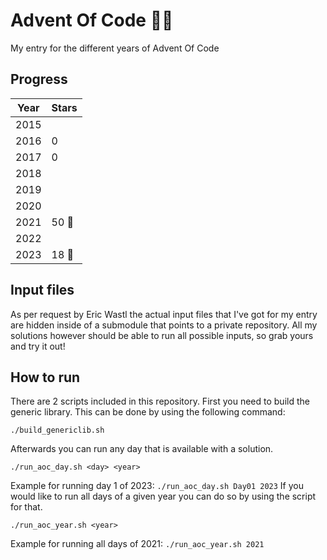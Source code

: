 # Advent Of Code :christmas_tree::christmas_tree:

My entry for the different years of Advent Of Code

## Progress
| Year | Stars |
| - | - |
| 2015 | |
| 2016 | 0 |
| 2017 | 0 |
| 2018 | |
| 2019 | |
| 2020 |  |
| 2021 | 50 :star2: |
| 2022 |  |
| 2023 | 18 :star2: |

## Input files
As per request by Eric Wastl the actual input files that I've got for my entry are hidden inside of a submodule that points to a private repository. All my solutions however should be able to run all possible inputs, so grab yours and try it out!

## How to run
There are 2 scripts included in this repository. First you need to build the generic library. This can be done by using the following command:
```
./build_genericlib.sh
```
Afterwards you can run any day that is available with a solution.
```
./run_aoc_day.sh <day> <year>
```
Example for running day 1 of 2023: ```./run_aoc_day.sh Day01 2023```
If you would like to run all days of a given year you can do so by using the script for that.
```
./run_aoc_year.sh <year>
```
Example for running all days of 2021: ```./run_aoc_year.sh 2021```
